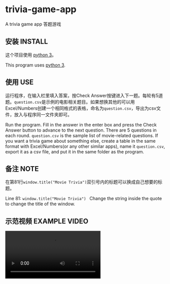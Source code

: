 # trivia-game-app
A trivia game app 答题游戏

## 安装 INSTALL

这个项目使用 [python 3](https://www.python.org)。

This program uses [python 3](https://www.python.org).

## 使用 USE

运行程序，在输入栏里填入答案，按Check Answer按键进入下一题。每轮有5道题。`question.csv`是示例的电影相关题目。如果想换其他的可以用Excel/Numbers创建一个相同格式的表格，命名为`question.csv`，导出为csv文件，放入与程序同一文件夹即可。

Run the program. Fill in the answer in the enter box and press the Check Answer button to advance to the next question. There are 5 questions in each round. `question.csv` is the sample list of movie-related questions. If you want a trivia game about something else, create a table in the same format with Excel/Numbers(or any other similar apps), name it `question.csv`, export it as a csv file, and put it in the same folder as the program.

## 备注 NOTE

在第81行`window.title("Movie Trivia")`双引号内的标题可以换成自己想要的标题。

Line 81: `window.title("Movie Trivia") ` Change the string inside the quote to change the title of the window.

## 示范视频 EXAMPLE VIDEO

![video](https://github.com/zPi247/trivia-game-app/blob/main/trivia_app_example_video.mp4)
